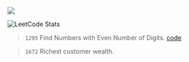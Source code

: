<p>
 <img src="https://capsule-render.vercel.app/api?type=egg&height=120&color=0:069422,100:ecf542&text=Question%20Directory&fontAlign=48&fontAlignY=45&section=header&reversal=true&fontColor=033d13&fontSize=40"/>
</p>

![LeetCode Stats](https://leetcard.jacoblin.cool/aditiiprasad?theme=dark&font=Noto%20Sans%20Bamum)

> `1295` 
> Find Numbers with Even Number of Digits. <a href="code/EvenDigits.java">code</a> 

> `1672` 
> Richest customer wealth.  
